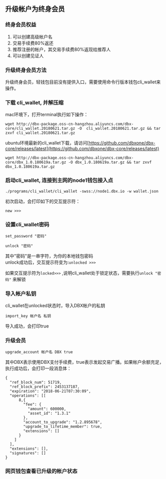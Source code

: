 ## 升级帐户为终身会员

### 终身会员权益

1. 可以创建高级帐户名
2. 交易手续费80%返还
3. 推荐注册的帐户，其交易手续费80%返现给推荐人
4. 可以创建见证人

### 升级终身会员方法

升级终身会员，轻钱包目前没有提供入口，需要使用命令行版本钱包cli\_wallet来操作。

### 下载 cli\_wallet, 并解压缩

mac环境下，打开terminal执行如下操作：

```
wget http://dbx-package.oss-cn-hangzhou.aliyuncs.com/dbx-core/cli_wallet.20180621.tar.gz -O  cli_wallet.20180621.tar.gz && tar zxvf cli_wallet.20180621.tar.gz
```

ubuntu环境最新的cli\_wallet下载，请访问[https://github.com/dbxone/dbx-core/releases/latest](https://github.com/dbxone/dbx-core/releases/latest)

```
wget http://dbx-package.oss-cn-hangzhou.aliyuncs.com/dbx-core/dbx_1.0.180619a.tar.gz -O dbx_1.0.180619a.tar.gz && tar zxvf dbx_1.0.180619a.tar.gz
```

### 启动cli\_wallet, 连接到主网的node1钱包接入点

```
./programs/cli_wallet/cli_wallet -swss://node1.dbx.io -w wallet.json
```

初次启动，会打印如下的交互提示符：

```
new >>>
```

### 设置cli\_wallet密码

```
set_password "密码"
```

```
unlock "密码"
```

其中"密码"是一串字符，为你的本地钱包密码  
unlock成功后，交互提示符变为:`unlocked >>>`

如果交互提示符为`locked>>>` ,说明cli\_wallet处于锁定状态，需要执行`unlock "密码"` 来解锁

### 导入帐户私钥

cli\_wallet在unlocked状态时，导入DBX帐户的私钥

```
import_key 帐户名 私钥
```

导入成功，会打印true

### 升级会员

`upgrade_account 帐户名 DBX true`

其中DBX表示使用DBX支付手续费，true表示发起交易广播。如果帐户余额充足，执行成功后，会打印一段消息体：

```
{
  "ref_block_num": 51719,
  "ref_block_prefix": 2453137187,
  "expiration": "2018-06-21T07:30:09",
  "operations": [[
      8,{
        "fee": {
          "amount": 600000,
          "asset_id": "1.3.1"
        },
        "account_to_upgrade": "1.2.895678",
        "upgrade_to_lifetime_member": true,
        "extensions": []
      }
    ]
  ],
  "extensions": [],
  "signatures": []
}
```

### 网页钱包查看已升级的帐户状态



